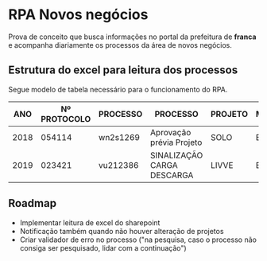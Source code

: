 # RPA Novos negócios

Prova de conceito que busca informações no portal da prefeitura de **franca** e acompanha diariamente os processos da área de novos negócios. 

## Estrutura do excel para leitura dos processos

Segue modelo de tabela necessário para o funcionamento do RPA.

ANO	|   Nº PROTOCOLO	| PROCESSO	| PROCESSO	                 | PROJETO	              | MATRIZ
----|-------------------|-----------|----------------------------|------------------------|---------
2018|	054114	        | wn2s1269	| Aprovação prévia Projeto   | 	SOLO	              | BILD
2019|	023421	        | vu212386	| SINALIZAÇÃO CARGA DESCARGA | 	LIVVE	              | BILD


## Roadmap 

- Implementar leitura de excel do sharepoint
- Notificação também quando não houver alteração de projetos
- Criar validador de erro no processo ("na pesquisa, caso o processo não consiga ser pesquisado, lidar com a continuação")
